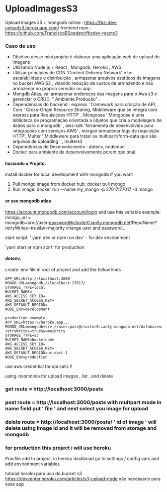# UploadImagesS3
Upload  images s3 + mongodb
online :   https://fbs-dev-uploads3.herokuapp.com/
frontend repo : https://github.com/FranciscoBSpadaro/fbsdev-reacts3

### Caso de uso
- Objetivo desse mini projeto é elaborar uma aplicação web de upload de imagens
- Utilizando Node.js + React , Mongodb, Heroku , AWS
- Utilizar princípios de CDN 'Content Delivery Network' e ter escalabilidade e distribuição ,  armazenar arquivos estáticos de imagens no bucket AWS S3 , visando redução de custos de armazendo e não armazenar no proprio servidor ou app.
- Mongdb Atlas, vai armazenar endereços das imagens para o Aws s3 e gerenciar o CRUD.  " Ambiente Produção" .
- Dependências do backend : express ' framework para criação de API, Cors ' Cross-Origin Resource Sharing, Middleware que se integra com express para Requisiçoes HTTP' , Mongoose ' Mongoose é uma biblioteca de programação orientada a objetos que cria a modelagem de 
 dados para o mongodb' , aws-sdk 'ferramenta de desenvolvido para integrações com serviços AWS' , morgan'armazenar logs de requisição HTTP', Multer ' Middleware para tratar os multipart/form-data que são arquivos de uploading ' , multers3
- Dependências de Desenvolvimento : dotenv, nodemon
- Docker para ambiente de desenvolvomento porem opcional.

#### Iniciando o Projeto.

install docker for local development with mongodb if you want

1. Pull mongo image from docker hub: docker pull mongo
2. Run image: docker run --name my_mongo -p 27017:27017 -d mongo
#### or use mongodb atlas
https://account.mongodb.com/account/login
and use this variable  example:
mongo_url  = mongodb+srv://user:password@cluster0.ian5y.mongodb.net/RepoName?retryWrites=true&w=majority
change user and password...

start script: ' yarn dev  or npm run dev'   - for dev environment

'yarn start or npm start' for production

#### dotenv.
create .env file in root of project and add the follow lines

````
APP_URL=http://localhost:3000
MONGO_URL=mongodb://localhost:27017/   
STORAGE_TYPE=local
BUCKET_NAME=
AWS_ACCESS_KEY_ID=
AWS_SECRET_ACCESS_KEY=
AWS_DEFAULT_REGION=
NODE_ENV=development

production example
APP_URL=https://heroku.app...
MONGO_URL=mongodb+srv://user:pass@cluster0.ian5y.mongodb.net/databasename?retryWrites=true&w=majority
STORAGE_TYPE=s3
BUCKET_NAME=bucketname
AWS_ACCESS_KEY_ID=
AWS_SECRET_ACCESS_KEY=
AWS_DEFAULT_REGION=us-east-1
NODE_ENV=production
````
  
use aws credential for api calls !!


using insonmmia for upload images , list , and delete 

### get route = http://localhost:3000/posts

### post route = http://localhost:3000/posts  with multpart mode  in name field put ' file '  and next select you image for upload

### delete route = http://localhost:3000/posts/ ' id of image ' will delete using image id  and it will be removed from storage and mongodb

### for production this project i will use heroku
Procfile add to project.
in heroku dashboad go to settings / config vars and add environment variables




tutorial heroku para uso do bucket s3  https://devcenter.heroku.com/articles/s3-upload-node
não necessario para esse app

